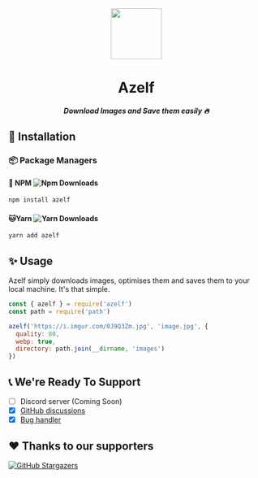<!-- markdownlint-disable-next-line -->
<div align="center"><img height="100px" width="100px" src="https://github.com/krshkun/azelf/raw/main/.github/assets/azelf.png"><br><h1>Azelf</h1><h5>Download Images and Save them easily 🔥</h5></div>

## 🌟 Installation

### 📦 Package Managers

#### 💝 **NPM** ![Npm Downloads](https://img.shields.io/npm/dt/azelf?style=flat-square)

```bash
npm install azelf
```

#### 🐱**Yarn** ![Yarn Downloads](https://img.shields.io/npm/dt/azelf?style=flat-square)

```bash
yarn add azelf
```

## ✨ Usage

Azelf simply downloads images, optimises them and saves them to your local machine. It's that simple.

```js
const { azelf } = require('azelf')
const path = require('path')

azelf('https://i.imgur.com/0J9Q3Zm.jpg', 'image.jpg', {
  quality: 80,
  webp: true,
  directory: path.join(__dirname, 'images')
})
```

## 📞 We're Ready To Support

* [ ] Discord server (Coming Soon)
* [x] [GitHub discussions](https://github.com/krshkun/azelf/discussions)
* [x] [Bug handler](https://github.com/krshkun/azelf/issues)

## ❤ Thanks to our supporters

[![GitHub Stargazers](https://reporoster.com/stars/krshkun/azelf)](https://github.com/krshkun/azelf/stargazers)
